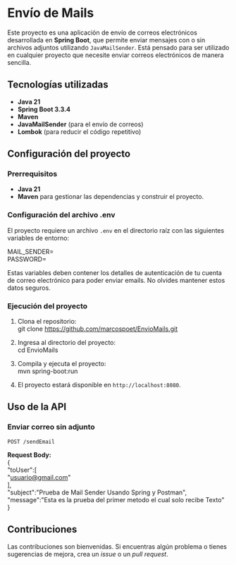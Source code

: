# Envío de Mails

Este proyecto es una aplicación de envío de correos electrónicos desarrollada en **Spring Boot**, que permite enviar mensajes con o sin archivos adjuntos utilizando `JavaMailSender`. Está pensado para ser utilizado en cualquier proyecto que necesite enviar correos electrónicos de manera sencilla.

## Tecnologías utilizadas
- **Java 21**
- **Spring Boot 3.3.4**
- **Maven**
- **JavaMailSender** (para el envío de correos)
- **Lombok** (para reducir el código repetitivo)

## Configuración del proyecto

### Prerrequisitos
- **Java 21**
- **Maven** para gestionar las dependencias y construir el proyecto.

### Configuración del archivo .env

El proyecto requiere un archivo `.env` en el directorio raíz con las siguientes variables de entorno:

MAIL_SENDER=  
PASSWORD=

Estas variables deben contener los detalles de autenticación de tu cuenta de correo electrónico para poder enviar emails. No olvides mantener estos datos seguros.

### Ejecución del proyecto

1. Clona el repositorio:  
   git clone https://github.com/marcospoet/EnvioMails.git

2. Ingresa al directorio del proyecto:  
   cd EnvioMails

3. Compila y ejecuta el proyecto:  
   mvn spring-boot:run

4. El proyecto estará disponible en `http://localhost:8080`.

## Uso de la API

### Enviar correo sin adjunto  
`POST /sendEmail`

**Request Body:**  
{  
    "toUser":[  
        "usuario@gmail.com"  
    ],  
    "subject":"Prueba de Mail Sender Usando Spring y Postman",  
    "message":"Esta es la prueba del primer metodo el cual solo recibe Texto"  
}

## Contribuciones

Las contribuciones son bienvenidas. Si encuentras algún problema o tienes sugerencias de mejora, crea un *issue* o un *pull request*.
